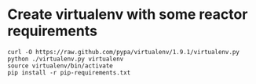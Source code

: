 # Create virtualenv with some reactor requirements

	curl -O https://raw.github.com/pypa/virtualenv/1.9.1/virtualenv.py
	python ./virtualenv.py virtualenv
	source virtualenv/bin/activate
	pip install -r pip-requirements.txt

